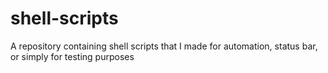 # shell-scripts
A repository containing shell scripts that I made for automation, status bar, or simply for testing purposes
